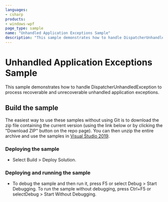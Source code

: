 ```yaml
---
languages:
- csharp
products:
- windows-wpf
page_type: sample
name: "Unhandled Application Exceptions Sample"        
description: "This sample demonstrates how to handle DispatcherUnhandledException to process recoverable and unrecoverable unhandled application exceptions."
---
```


# Unhandled Application Exceptions Sample
This sample demonstrates how to handle DispatcherUnhandledException to process recoverable and unrecoverable unhandled application exceptions.

## Build the sample
The easiest way to use these samples without using Git is to download the zip file containing the current version (using the link below or by clicking the "Download ZIP" button on the repo page). You can then unzip the entire archive and use the samples in [Visual Studio 2019](https://www.visualstudio.com/wpf-vs).

### Deploying the sample
- Select Build > Deploy Solution. 

### Deploying and running the sample
- To debug the sample and then run it, press F5 or select Debug >  Start Debugging. To run the sample without debugging, press Ctrl+F5 or selectDebug > Start Without Debugging. 


